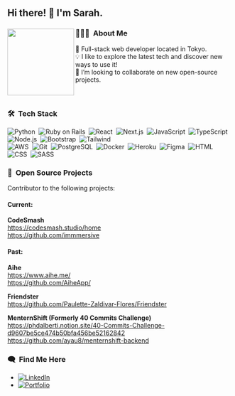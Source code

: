 ## Hi there! 👋 I'm Sarah.

### 👨🏻‍💻 &nbsp;About Me <img align="left" width="150" height="150" src="https://user-images.githubusercontent.com/114258514/224978799-8c64a745-8327-4f4e-83b9-6e5f09fe95d6.png?raw=true">
🗼 Full-stack web developer located in Tokyo. \
💡 I like to explore the latest tech and discover new ways to use it!\
👯 I’m looking to collaborate on new open-source projects. \
<br>
<br>

### 🛠 &nbsp;Tech Stack

![Python](https://img.shields.io/badge/-Python-333333?style=flat&logo=python)&nbsp;
![Ruby on Rails](https://img.shields.io/badge/-Ruby_on_Rails-333333?style=flat&logo=ruby)&nbsp;
![React](https://img.shields.io/badge/-React-333333?style=flat&logo=react)&nbsp; 
![Next.js](https://img.shields.io/badge/-Next.js-333333?style=flat&logo=next.js)&nbsp; 
![JavaScript](https://img.shields.io/badge/-JavaScript-333333?style=flat&logo=javascript)&nbsp;
![TypeScript](https://img.shields.io/badge/-TypeScript-333333?style=flat&logo=typescript)&nbsp;
![Node.js](https://img.shields.io/badge/-Node.js-333333?style=flat&logo=node.js)&nbsp;
![Bootstrap](https://img.shields.io/badge/-Bootstrap-333333?style=flat&logo=bootstrap&logoColor=563D7C)&nbsp;
![Tailwind](https://img.shields.io/badge/-Tailwind-333333?style=flat&logo=tailwindcss&logoColor=563D7C)&nbsp; \
![AWS](https://img.shields.io/badge/-AWS-333333?style=flat&logo=amazonwebservices)&nbsp;
![Git](https://img.shields.io/badge/-Git-333333?style=flat&logo=git)&nbsp;
![PostgreSQL](https://img.shields.io/badge/-PostgreSQL-333333?style=flat&logo=postgresql)&nbsp;
![Docker](https://img.shields.io/badge/-Docker-333333?style=flat&logo=docker)&nbsp;
![Heroku](https://img.shields.io/badge/-Heroku-333333?style=flat&logo=heroku)&nbsp;
![Figma](https://img.shields.io/badge/-Figma-333333?style=flat&logo=figma)&nbsp;
![HTML](https://img.shields.io/badge/-HTML-333333?style=flat&logo=HTML5)&nbsp;
![CSS](https://img.shields.io/badge/-CSS-333333?style=flat&logo=CSS3&logoColor=1572B6)&nbsp; 
![SASS](https://img.shields.io/badge/-SASS-333333?style=flat&logo=SASS&logoColor=1572B6)&nbsp; 


###  🤝 &nbsp;Open Source Projects
Contributor to the following projects:<br>

#### Current:
<strong>CodeSmash</strong><br>
https://codesmash.studio/home<br>
https://github.com/immmersive<br>

#### Past:
<strong>Aihe</strong><br>
https://www.aihe.me/<br>
https://github.com/AiheApp/<br>

<strong>Friendster</strong><br>
https://github.com/Paulette-Zaldivar-Flores/Friendster<br>

<strong>MenternShift (Formerly 40 Commits Challenge)</strong><br>
https://phdalberti.notion.site/40-Commits-Challenge-d9607be5ce474b50bfa456be52162842<br>
https://github.com/ayau8/menternshift-backend   

###  🗨️ &nbsp;Find Me Here
- <a href="https://www.linkedin.com/in/sarah-rollins-sr/">![LinkedIn](https://img.shields.io/badge/LinkedIn-0077B5?style=for-the-badge&logo=linkedin&logoColor=white)</a>
- <a href="https://sarah-rollins.me/">![Portfolio](https://img.shields.io/badge/-Portfolio-blueviolet?style=for-the-badge)</a>
